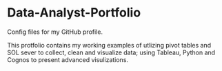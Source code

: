 # Data-Analyst-Portfolio
Config files for my GitHub profile.

This protfolio contains my working examples of utlizing pivot tables and SOL sever to collect, clean and visualize data; using Tableau, Python and Cognos to present advanced visulizations. 
